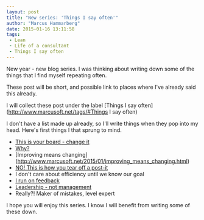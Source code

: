 ```yaml
---
layout: post
title: "New series: 'Things I say often'"
author: "Marcus Hammarberg"
date: 2015-01-16 13:11:58
tags:
 - Lean
 - Life of a consultant
 - Things I say often
---
```


New year - new blog series. I was thinking about writing down some of the things that I find myself repeating often.

These post will be short, and possible link to places where I've already said this already.

I will collect these post under the label [Things I say often](http://www.marcusoft.net/tags/#Things I say often)

I don't have a list made up already, so I'll write things when they pop into my head. Here's first things I that sprung to mind.

- [This is your board - change it](http://www.marcusoft.net/2015/01/this-is-your-board---change-it.html)
- [Why?](http://www.marcusoft.net/2015/01/things-i-say-often-why.html)
- [Improving means changing] (http://www.marcusoft.net/2015/01/improving_means_changing.html)
- [NO! This is how you tear off a post-it](http://www.marcusoft.net/2015/01/this-is-how-you-tear-off-a-post-it.html)
- I don't care about efficiency until we know our goal
- [I run on feedback](http://www.marcusoft.net/2015/01/i-run-on-feedback.html)
- [Leadership - not management](http://www.marcusoft.net/2015/01/leadership---not-management.html)
- Really?! Maker of mistakes, level expert

I hope you will enjoy this series. I know I will benefit from writing some of these down.